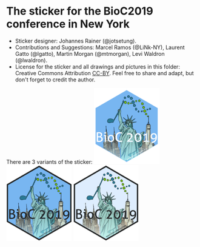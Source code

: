 # The sticker for the BioC2019 conference in New York

* Sticker designer: Johannes Rainer (@jotsetung).
* Contributions and Suggestions: Marcel Ramos (@LiNk-NY), Laurent Gatto
  (@lgatto), Martin Morgan (@mtmorgan), Levi Waldron (@lwaldron).
* License for the sticker and all drawings and pictures in this folder: Creative
  Commons Attribution
  [CC-BY](https://creativecommons.org/licenses/by/2.0/). Feel free to share and
  adapt, but don't forget to credit the author.

There are 3 variants of the sticker:
<img src="./BioC2019_blue1.png" height="200">
<img src="./BioC2019_blue2.png" height="200">
<img src="./BioC2019_lightblue.png" height="200">


